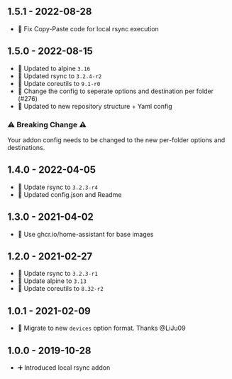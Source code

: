 ## 1.5.1 - 2022-08-28

* 🐛 Fix Copy-Paste code for local rsync execution

## 1.5.0 - 2022-08-15

* 🔼 Updated to alpine `3.16`
* 🔼 Updated rsync to `3.2.4-r2`
* 🔼 Update coreutils to `9.1-r0`
* 🔨 Change the config to seperate options and destination per folder (#276)
* 📝 Updated to new repository structure + Yaml config

### ⚠️ Breaking Change ⚠️

Your addon config needs to be changed to the new per-folder options and destinations.

## 1.4.0 - 2022-04-05

* 🔼 Update rsync to `3.2.3-r4`
* 📝 Updated config.json and Readme


## 1.3.0 - 2021-04-02

* 🔨 Use ghcr.io/home-assistant for base images


## 1.2.0 - 2021-02-27

* 🔼 Update rsync to `3.2.3-r1`
* 🔼 Update alpine to `3.13`
* 🔼 Update coreutils to `8.32-r2`


## 1.0.1 - 2021-02-09

* 🔨 Migrate to new `devices` option format. Thanks @LiJu09


## 1.0.0 - 2019-10-28

* ➕ Introduced local rsync addon
